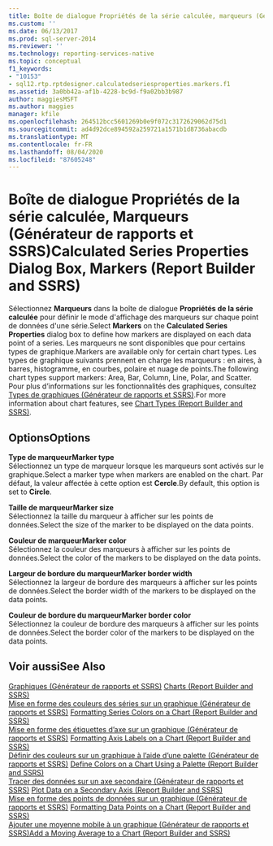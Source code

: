 ```yaml
---
title: Boîte de dialogue Propriétés de la série calculée, marqueurs (Générateur de rapports et SSRS) | Microsoft Docs
ms.custom: ''
ms.date: 06/13/2017
ms.prod: sql-server-2014
ms.reviewer: ''
ms.technology: reporting-services-native
ms.topic: conceptual
f1_keywords:
- "10153"
- sql12.rtp.rptdesigner.calculatedseriesproperties.markers.f1
ms.assetid: 3a0bb42a-af1b-4228-bc9d-f9a02bb3b987
author: maggiesMSFT
ms.author: maggies
manager: kfile
ms.openlocfilehash: 264512bcc5601269b0e9f072c3172629062d75d1
ms.sourcegitcommit: ad4d92dce894592a259721a1571b1d8736abacdb
ms.translationtype: MT
ms.contentlocale: fr-FR
ms.lasthandoff: 08/04/2020
ms.locfileid: "87605248"
---
```

# <a name="calculated-series-properties-dialog-box-markers-report-builder-and-ssrs"></a><span data-ttu-id="e3bb4-102">Boîte de dialogue Propriétés de la série calculée, Marqueurs (Générateur de rapports et SSRS)</span><span class="sxs-lookup"><span data-stu-id="e3bb4-102">Calculated Series Properties Dialog Box, Markers (Report Builder and SSRS)</span></span>
  <span data-ttu-id="e3bb4-103">Sélectionnez **Marqueurs** dans la boîte de dialogue **Propriétés de la série calculée** pour définir le mode d'affichage des marqueurs sur chaque point de données d'une série.</span><span class="sxs-lookup"><span data-stu-id="e3bb4-103">Select **Markers** on the **Calculated Series Properties** dialog box to define how markers are displayed on each data point of a series.</span></span> <span data-ttu-id="e3bb4-104">Les marqueurs ne sont disponibles que pour certains types de graphique.</span><span class="sxs-lookup"><span data-stu-id="e3bb4-104">Markers are available only for certain chart types.</span></span> <span data-ttu-id="e3bb4-105">Les types de graphique suivants prennent en charge les marqueurs : en aires, à barres, histogramme, en courbes, polaire et nuage de points.</span><span class="sxs-lookup"><span data-stu-id="e3bb4-105">The following chart types support markers: Area, Bar, Column, Line, Polar, and Scatter.</span></span> <span data-ttu-id="e3bb4-106">Pour plus d’informations sur les fonctionnalités des graphiques, consultez [Types de graphiques &#40;Générateur de rapports et SSRS&#41;](report-design/chart-types-report-builder-and-ssrs.md).</span><span class="sxs-lookup"><span data-stu-id="e3bb4-106">For more information about chart features, see [Chart Types &#40;Report Builder and SSRS&#41;](report-design/chart-types-report-builder-and-ssrs.md).</span></span>  
  
## <a name="options"></a><span data-ttu-id="e3bb4-107">Options</span><span class="sxs-lookup"><span data-stu-id="e3bb4-107">Options</span></span>  
 <span data-ttu-id="e3bb4-108">**Type de marqueur**</span><span class="sxs-lookup"><span data-stu-id="e3bb4-108">**Marker type**</span></span>  
 <span data-ttu-id="e3bb4-109">Sélectionnez un type de marqueur lorsque les marqueurs sont activés sur le graphique.</span><span class="sxs-lookup"><span data-stu-id="e3bb4-109">Select a marker type when markers are enabled on the chart.</span></span> <span data-ttu-id="e3bb4-110">Par défaut, la valeur affectée à cette option est **Cercle**.</span><span class="sxs-lookup"><span data-stu-id="e3bb4-110">By default, this option is set to **Circle**.</span></span>  
  
 <span data-ttu-id="e3bb4-111">**Taille de marqueur**</span><span class="sxs-lookup"><span data-stu-id="e3bb4-111">**Marker size**</span></span>  
 <span data-ttu-id="e3bb4-112">Sélectionnez la taille du marqueur à afficher sur les points de données.</span><span class="sxs-lookup"><span data-stu-id="e3bb4-112">Select the size of the marker to be displayed on the data points.</span></span>  
  
 <span data-ttu-id="e3bb4-113">**Couleur de marqueur**</span><span class="sxs-lookup"><span data-stu-id="e3bb4-113">**Marker color**</span></span>  
 <span data-ttu-id="e3bb4-114">Sélectionnez la couleur des marqueurs à afficher sur les points de données.</span><span class="sxs-lookup"><span data-stu-id="e3bb4-114">Select the color of the markers to be displayed on the data points.</span></span>  
  
 <span data-ttu-id="e3bb4-115">**Largeur de bordure du marqueur**</span><span class="sxs-lookup"><span data-stu-id="e3bb4-115">**Marker border width**</span></span>  
 <span data-ttu-id="e3bb4-116">Sélectionnez la largeur de bordure des marqueurs à afficher sur les points de données.</span><span class="sxs-lookup"><span data-stu-id="e3bb4-116">Select the border width of the markers to be displayed on the data points.</span></span>  
  
 <span data-ttu-id="e3bb4-117">**Couleur de bordure du marqueur**</span><span class="sxs-lookup"><span data-stu-id="e3bb4-117">**Marker border color**</span></span>  
 <span data-ttu-id="e3bb4-118">Sélectionnez la couleur de bordure des marqueurs à afficher sur les points de données.</span><span class="sxs-lookup"><span data-stu-id="e3bb4-118">Select the border color of the markers to be displayed on the data points.</span></span>  
  
## <a name="see-also"></a><span data-ttu-id="e3bb4-119">Voir aussi</span><span class="sxs-lookup"><span data-stu-id="e3bb4-119">See Also</span></span>  
 <span data-ttu-id="e3bb4-120">[Graphiques &#40;Générateur de rapports et SSRS&#41;](report-design/charts-report-builder-and-ssrs.md) </span><span class="sxs-lookup"><span data-stu-id="e3bb4-120">[Charts &#40;Report Builder and SSRS&#41;](report-design/charts-report-builder-and-ssrs.md) </span></span>  
 <span data-ttu-id="e3bb4-121">[Mise en forme des couleurs des séries sur un graphique &#40;Générateur de rapports et SSRS&#41;](report-design/formatting-series-colors-on-a-chart-report-builder-and-ssrs.md) </span><span class="sxs-lookup"><span data-stu-id="e3bb4-121">[Formatting Series Colors on a Chart &#40;Report Builder and SSRS&#41;](report-design/formatting-series-colors-on-a-chart-report-builder-and-ssrs.md) </span></span>  
 <span data-ttu-id="e3bb4-122">[Mise en forme des étiquettes d’axe sur un graphique &#40;Générateur de rapports et SSRS&#41;](report-design/formatting-axis-labels-on-a-chart-report-builder-and-ssrs.md) </span><span class="sxs-lookup"><span data-stu-id="e3bb4-122">[Formatting Axis Labels on a Chart &#40;Report Builder and SSRS&#41;](report-design/formatting-axis-labels-on-a-chart-report-builder-and-ssrs.md) </span></span>  
 <span data-ttu-id="e3bb4-123">[Définir des couleurs sur un graphique à l’aide d’une palette &#40;Générateur de rapports et SSRS&#41;](report-design/define-colors-on-a-chart-using-a-palette-report-builder-and-ssrs.md) </span><span class="sxs-lookup"><span data-stu-id="e3bb4-123">[Define Colors on a Chart Using a Palette &#40;Report Builder and SSRS&#41;](report-design/define-colors-on-a-chart-using-a-palette-report-builder-and-ssrs.md) </span></span>  
 <span data-ttu-id="e3bb4-124">[Tracer des données sur un axe secondaire &#40;Générateur de rapports et SSRS&#41;](report-design/plot-data-on-a-secondary-axis-report-builder-and-ssrs.md) </span><span class="sxs-lookup"><span data-stu-id="e3bb4-124">[Plot Data on a Secondary Axis &#40;Report Builder and SSRS&#41;](report-design/plot-data-on-a-secondary-axis-report-builder-and-ssrs.md) </span></span>  
 <span data-ttu-id="e3bb4-125">[Mise en forme des points de données sur un graphique &#40;Générateur de rapports et SSRS&#41;](report-design/formatting-data-points-on-a-chart-report-builder-and-ssrs.md) </span><span class="sxs-lookup"><span data-stu-id="e3bb4-125">[Formatting Data Points on a Chart &#40;Report Builder and SSRS&#41;](report-design/formatting-data-points-on-a-chart-report-builder-and-ssrs.md) </span></span>  
 [<span data-ttu-id="e3bb4-126">Ajouter une moyenne mobile à un graphique &#40;Générateur de rapports et SSRS&#41;</span><span class="sxs-lookup"><span data-stu-id="e3bb4-126">Add a Moving Average to a Chart &#40;Report Builder and SSRS&#41;</span></span>](report-design/add-a-moving-average-to-a-chart-report-builder-and-ssrs.md)  
  
  
